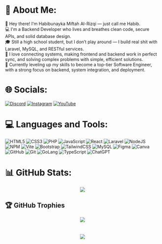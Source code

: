 
# 💫 About Me:
👋 Hey there! I'm Habibunayka Miftah Al-Rizqi — just call me Habib.<br>
💻 I'm a Backend Developer who lives and breathes clean code, secure APIs, and solid database design.<br>
🎓 Still a high school student, but I don’t play around — I build real shit with Laravel, MySQL, and RESTful services.<br>
🔗 I love connecting systems, making frontend and backend work in perfect sync, and solving complex problems with simple, efficient solutions.<br>
🚀 Currently leveling up my skills to become a top-tier Software Engineer, with a strong focus on backend, system integration, and deployment.


# 🌐 Socials:
[![Discord](https://img.shields.io/badge/Discord-%237289DA.svg?style=for-the-badge&logo=discord&logoColor=white)](https://discord.com/users/1073759842201763961) [![Instagram](https://img.shields.io/badge/Instagram-%23E4405F.svg?style=for-the-badge&logo=Instagram&logoColor=white)](https://instagram.com/habib.yet) [![YouTube](https://img.shields.io/badge/YouTube-%23FF0000.svg?style=for-the-badge&logo=YouTube&logoColor=white)](https://www.youtube.com/@habibb-san)

# 💻 Languages and Tools:
![HTML5](https://img.shields.io/badge/html5-%23E34F26.svg?style=for-the-badge&logo=html5&logoColor=white) ![CSS3](https://img.shields.io/badge/css3-%231572B6.svg?style=for-the-badge&logo=css3&logoColor=white) ![PHP](https://img.shields.io/badge/php-%23777BB4.svg?style=for-the-badge&logo=php&logoColor=white) ![JavaScript](https://img.shields.io/badge/javascript-%23323330.svg?style=for-the-badge&logo=javascript&logoColor=%23F7DF1E) ![React](https://img.shields.io/badge/react-%2320232a.svg?style=for-the-badge&logo=react&logoColor=%2361DAFB) ![Laravel](https://img.shields.io/badge/Laravel-FF2D20?style=for-the-badge&logo=laravel&logoColor=white) ![NodeJS](https://img.shields.io/badge/node.js-6DA55F?style=for-the-badge&logo=node.js&logoColor=white) ![NPM](https://img.shields.io/badge/NPM-%23CB3837.svg?style=for-the-badge&logo=npm&logoColor=white)  ![Vite](https://img.shields.io/badge/vite-%23646CFF.svg?style=for-the-badge&logo=vite&logoColor=white) ![Bootstrap](https://img.shields.io/badge/bootstrap-%238511FA.svg?style=for-the-badge&logo=bootstrap&logoColor=white) ![TailwindCSS](https://img.shields.io/badge/tailwindcss-%2338B2AC.svg?style=for-the-badge&logo=tailwind-css&logoColor=white) ![MySQL](https://img.shields.io/badge/mysql-4479A1.svg?style=for-the-badge&logo=mysql&logoColor=white) ![Figma](https://img.shields.io/badge/figma-%23F24E1E.svg?style=for-the-badge&logo=figma&logoColor=white) ![Canva](https://img.shields.io/badge/Canva-%2300C4CC.svg?style=for-the-badge&logo=Canva&logoColor=white) ![GitHub](https://img.shields.io/badge/github-%23121011.svg?style=for-the-badge&logo=github&logoColor=white) ![Git](https://img.shields.io/badge/git-%23F05033.svg?style=for-the-badge&logo=git&logoColor=white) ![GoLang](https://img.shields.io/badge/Go-00ADD8?style=for-the-badge&logo=Go&logoColor=white) ![TypeScript](https://img.shields.io/badge/typescript-%23007ACC.svg?style=for-the-badge&logo=typescript&logoColor=white) ![ChatGPT](https://img.shields.io/badge/chatGPT-74aa9c?style=for-the-badge&logo=openai&logoColor=white)
# 📊 GitHub Stats:

<div align="center">
  <img src="https://github-readme-stats.vercel.app/api/top-langs/?username=habibunayka&theme=dark&hide_border=false&include_all_commits=false&count_private=false&layout=compact&hide=jupyter%20notebook"  />
</div>

## 🏆 GitHub Trophies
<div align="center">
  <img src="https://github-profile-trophy.vercel.app/?username=habibunayka&theme=holi&no-frame=true&no-bg=true&margin-w=4"  />
</div>

#

<div align="center">
  <img src="https://profile-counter.glitch.me/habibunayka/count.svg?"  />
</div>
